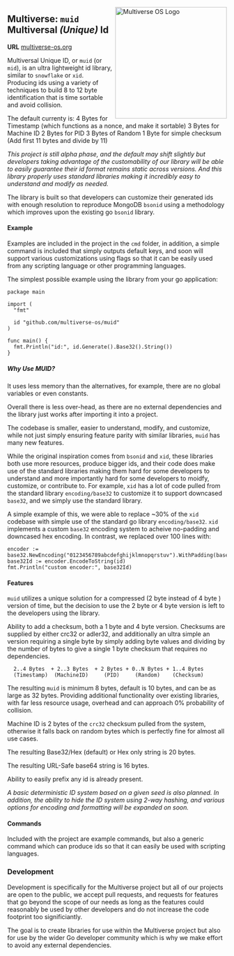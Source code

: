 [<img src="https://avatars2.githubusercontent.com/u/24763891?s=400&u=c1150e7da5667f47159d433d8e49dad99a364f5f&v=4"  width="256px" height="256px" align="right" alt="Multiverse OS Logo">](https://github.com/multiverse-os)

## Multiverse: `muid` **M**ultiversal *(Unique)* **Id**
**URL** [multiverse-os.org](https://multiverse-os.org)

Multiversal Unique ID, or `muid` (or `mid`), is an ultra lightweight id library,
similar to `snowflake` or `xid`. Producing ids using a variety of techniques to
build 8 to 12 byte identification that is time sortable and avoid collision. 

The default currenty is:
  4 Bytes for Timestamp (which functions as a nonce, and make it sortable)
  3 Bytes for Machine ID
  2 Bytes for PID
  3 Bytes of Random
  1 Byte for simple checksum (Add first 11 bytes and divide by 11)

*This project is still alpha phase, and the default may shift slightly but
developers taking advantage of the customability of our library will be able to
easily guarantee their id format remains static across versions. And this
library properly uses standard libraries making it incredibly easy to understand
and modify as needed.*

The library is built so that developers can customize their generated ids with
enough resolution to reproduce MongoDB `bsonid` using a methodology which
improves upon the existing go `bsonid` library. 

#### Example
Examples are included in the project in the `cmd` folder, in addition, a simple
command is included that simply outputs default keys, and soon will support
various customizations using flags so that it can be easily used from any
scripting language or other programming languages. 

The simplest possible example using the library from your go application:

```
package main

import (
  "fmt"

  id "github.com/multiverse-os/muid"
)

func main() {
  fmt.Println("id:", id.Generate().Base32().String())
}
```

##### Why Use MUID?

It uses less memory than the alternatives, for example, there are no global 
variables or even constants.

Overall there is less over-head, as there are no external dependencies and 
the library just works after importing it into a project.

The codebase is smaller, easier to understand, modify, and customize, while 
not just simply ensuring feature parity with similar libraries, `muid` has
many new features. 

While the original inspiration comes from `bsonid` and `xid`, these libraries 
both use more resources, produce bigger ids, and their code does make use of the
standard libraries making them hard for some developers to understand and more
importantly hard for some developers to moidfy, customize, or contribute to. 
For example, `xid` has a lot of code pulled from the standard library 
`encoding/base32` to customize it to support downcased `base32`, and we simply
use the standard library. 

A simple example of this, we were able to replace ~30% of the `xid` codebase 
with simple use of the standard go library `encoding/base32`. `xid` implements
a custom `base32` encoding system to acheive no-padding and downcased hex
encoding. In contrast, we replaced over 100 lines with:
           
```        
encoder := base32.NewEncoding("0123456789abcdefghijklmnopqrstuv").WithPadding(base32.NoPadding)
base32Id := encoder.EncodeToString(id)
fmt.Println("custom encoder:", base32Id)
```


#### Features
`muid` utilizes a unique solution for a compressed (2 byte instead of 4 byte ) 
version of time, but the decision to use the 2 byte or 4 byte version is left
to the developers using the library. 

Ability to add a checksum, both a 1 byte and 4 byte version. Checksums are
supplied by either crc32 or adler32, and additionally an ultra simple an
version requiring a single byte by simply adding byte values and dividing 
by the number of bytes to give a single 1 byte checksum that requires 
no dependencies.

```
  2..4 Bytes  + 2..3 Bytes  + 2 Bytes + 0..N Bytes + 1..4 Bytes
  (Timestamp)  (MachineID)     (PID)     (Random)    (Checksum)
```

The resulting `muid` is minimum 8 bytes, default is 10 bytes, and can be as 
large as 32 bytes. Providing additional functionality over existing libraries, 
with far less resource usage, overhead and can approach 0% probability of 
collision. 

Machine ID is 2 bytes of the `crc32` checksum pulled from the system, otherwise
it falls back on random bytes which is perfectly fine for almost all use cases. 

The resulting Base32/Hex (default) or Hex only string is 20 bytes. 

The resulting URL-Safe base64 string is 16 bytes. 


Ability to easily prefix any id is already present. 

*A basic deterministic ID system based on a given seed is also planned. In
addition, the ability to hide the ID system using 2-way hashing, and various 
options for encoding and formatting will be expanded on soon.*


#### Commands
Included with the project are example commands, but also a generic command which
can produce ids so that it can easily be used with scripting languages. 


### Development
Development is specifically for the Multiverse project but all of our projects
are open to the public, we accept pull requests, and requests for features that
go beyond the scope of our needs as long as the features could reasonably be
used by other developers and do not increase the code footprint too
significiantly. 

The goal is to create libraries for use within the Multiverse project but also
for use by the wider Go developer community which is why we make effort to avoid
any external dependencies.



